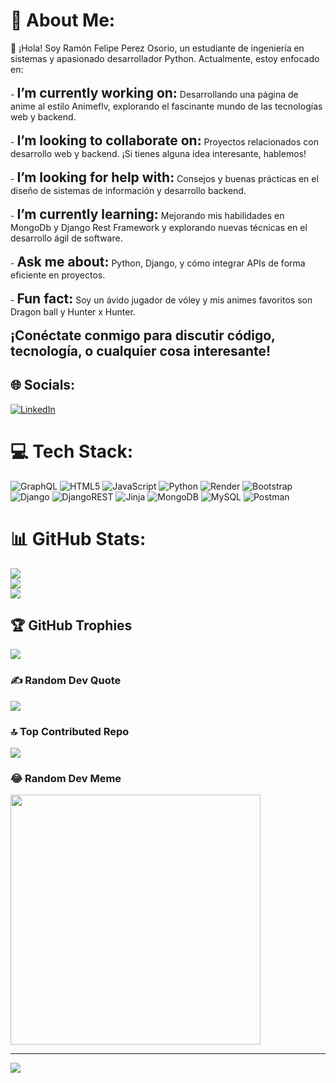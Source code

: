 # 💫 About Me:
👋 ¡Hola! Soy Ramón Felipe Perez Osorio, un estudiante de ingeniería en sistemas y apasionado desarrollador Python. Actualmente, estoy enfocado en:<br><br>- <span style="font-size:1.5em;">**I’m currently working on:**</span> Desarrollando una página de anime al estilo Animeflv, explorando el fascinante mundo de las tecnologías web y backend.<br><br>- <span style="font-size:1.5em;">**I’m looking to collaborate on:**</span> Proyectos relacionados con desarrollo web y backend. ¡Si tienes alguna idea interesante, hablemos!<br><br>- <span style="font-size:1.5em;">**I’m looking for help with:**</span> Consejos y buenas prácticas en el diseño de sistemas de información y desarrollo backend.<br><br>- <span style="font-size:1.5em;">**I’m currently learning:**</span> Mejorando mis habilidades en MongoDb y Django Rest Framework y explorando nuevas técnicas en el desarrollo ágil de software.<br><br>- <span style="font-size:1.5em;">**Ask me about:**</span> Python, Django, y cómo integrar APIs de forma eficiente en proyectos.<br><br>- <span style="font-size:1.5em;">**Fun fact:**</span> Soy un ávido jugador de vóley y mis animes favoritos son Dragon ball y Hunter x Hunter.<br><br><span style="font-size:1.5em;">**¡Conéctate conmigo para discutir código, tecnología, o cualquier cosa interesante!**</span>


## 🌐 Socials:
[![LinkedIn](https://img.shields.io/badge/LinkedIn-%230077B5.svg?logo=linkedin&logoColor=white)](https://linkedin.com/in/https://www.linkedin.com/in/ramón-felipe-perez-osorio) 

# 💻 Tech Stack:
![GraphQL](https://img.shields.io/badge/-GraphQL-E10098?style=for-the-badge&logo=graphql&logoColor=white) ![HTML5](https://img.shields.io/badge/html5-%23E34F26.svg?style=for-the-badge&logo=html5&logoColor=white) ![JavaScript](https://img.shields.io/badge/javascript-%23323330.svg?style=for-the-badge&logo=javascript&logoColor=%23F7DF1E) ![Python](https://img.shields.io/badge/python-3670A0?style=for-the-badge&logo=python&logoColor=ffdd54) ![Render](https://img.shields.io/badge/Render-%46E3B7.svg?style=for-the-badge&logo=render&logoColor=white) ![Bootstrap](https://img.shields.io/badge/bootstrap-%238511FA.svg?style=for-the-badge&logo=bootstrap&logoColor=white) ![Django](https://img.shields.io/badge/django-%23092E20.svg?style=for-the-badge&logo=django&logoColor=white) ![DjangoREST](https://img.shields.io/badge/DJANGO-REST-ff1709?style=for-the-badge&logo=django&logoColor=white&color=ff1709&labelColor=gray) ![Jinja](https://img.shields.io/badge/jinja-white.svg?style=for-the-badge&logo=jinja&logoColor=black) ![MongoDB](https://img.shields.io/badge/MongoDB-%234ea94b.svg?style=for-the-badge&logo=mongodb&logoColor=white) ![MySQL](https://img.shields.io/badge/mysql-%2300000f.svg?style=for-the-badge&logo=mysql&logoColor=white) ![Postman](https://img.shields.io/badge/Postman-FF6C37?style=for-the-badge&logo=postman&logoColor=white)
# 📊 GitHub Stats:
![](https://github-readme-stats.vercel.app/api?username=LLFELIPEVV&theme=highcontrast&hide_border=false&include_all_commits=false&count_private=true)<br/>
![](https://github-readme-streak-stats.herokuapp.com/?user=LLFELIPEVV&theme=highcontrast&hide_border=false)<br/>
![](https://github-readme-stats.vercel.app/api/top-langs/?username=LLFELIPEVV&theme=highcontrast&hide_border=false&include_all_commits=false&count_private=true&layout=compact)

## 🏆 GitHub Trophies
![](https://github-profile-trophy.vercel.app/?username=LLFELIPEVV&theme=juicyfresh&no-frame=false&no-bg=false&margin-w=4)

### ✍️ Random Dev Quote
![](https://quotes-github-readme.vercel.app/api?type=horizontal&theme=dark)

### 🔝 Top Contributed Repo
![](https://github-contributor-stats.vercel.app/api?username=LLFELIPEVV&limit=5&theme=onedark&combine_all_yearly_contributions=true)

### 😂 Random Dev Meme
<img src='https://randommeme-five.vercel.app/' style="height: 400px;"/>

---
[![](https://visitcount.itsvg.in/api?id=LLFELIPEVV&icon=9&color=1)](https://visitcount.itsvg.in)

<!-- Proudly created with GPRM ( https://gprm.itsvg.in ) -->
